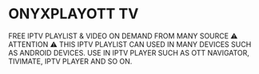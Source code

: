 # ONYXPLAYOTT TV
FREE IPTV PLAYLIST & VIDEO ON DEMAND FROM MANY SOURCE
⚠️ ATTENTION ⚠️
THIS IPTV PLAYLIST CAN USED IN MANY DEVICES SUCH AS ANDROID DEVICES.
USE IN IPTV PLAYER SUCH AS OTT NAVIGATOR, TIVIMATE, IPTV PLAYER AND SO ON.
